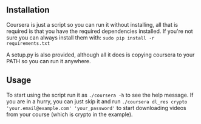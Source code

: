 Installation
------------

Coursera is just a script so you can run it without installing, all that is required is that you have the required dependencies installed.
If you're not sure you can always install them with: `sudo pip install -r requirements.txt`

A setup.py is also provided, although all it does is copying coursera to your PATH so you can run it anywhere.

Usage
-----

To start using the script run it as `./coursera -h` to see the help message.
If you are in a hurry, you can just skip it and run `./coursera dl_res crypto 'your.email@example.com' 'your_password'` to start downloading videos from your course (which is crypto in the example).
